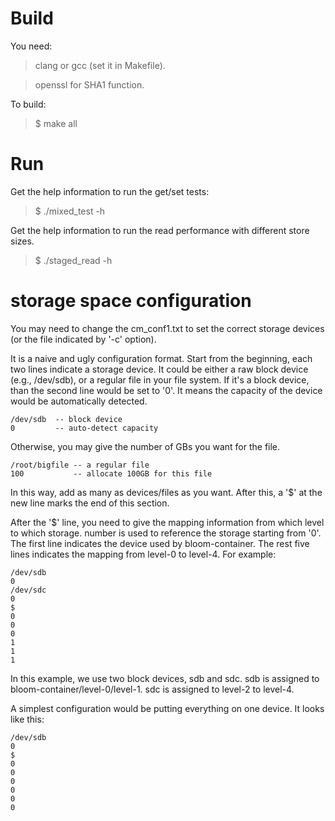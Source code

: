 # Build

You need:

> clang or gcc (set it in Makefile).

> openssl for SHA1 function.

To build:

> $ make all

# Run
Get the help information to run the get/set tests:

> $ ./mixed_test -h

Get the help information to run the read performance with different store sizes.

> $ ./staged_read -h

# storage space configuration

You may need to change the cm_conf1.txt to set the correct storage devices (or the file indicated by '-c' option).

It is a naive and ugly configuration format.
Start from the beginning, each two lines indicate a storage device.
It could be either a raw block device (e.g., /dev/sdb), or a regular file in your file system.
If it's a block device, than the second line would be set to '0'. It means the capacity of the device would be automatically detected.

    /dev/sdb  -- block device
    0         -- auto-detect capacity

Otherwise, you may give the number of GBs you want for the file.

    /root/bigfile -- a regular file
    100           -- allocate 100GB for this file

In this way, add as many as devices/files as you want. After this, a '$' at the new line marks the end of this section.

After the '$' line, you need to give the mapping information from which level to which storage. number is used to reference the storage starting from '0'. The first line indicates the device used by bloom-container. The rest five lines indicates the mapping from level-0 to level-4. For example:

    /dev/sdb
    0
    /dev/sdc
    0
    $
    0
    0
    0
    1
    1
    1

In this example, we use two block devices, sdb and sdc. sdb is assigned to bloom-container/level-0/level-1. sdc is assigned to level-2 to level-4.

A simplest configuration would be putting everything on one device. It looks like this:

    /dev/sdb
    0
    $
    0
    0
    0
    0
    0
    0
